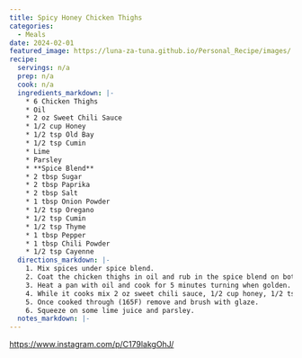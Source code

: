 ```yaml
---
title: Spicy Honey Chicken Thighs
categories: 
  - Meals
date: 2024-02-01
featured_image: https://luna-za-tuna.github.io/Personal_Recipe/images/
recipe:
  servings: n/a
  prep: n/a
  cook: n/a
  ingredients_markdown: |-
    * 6 Chicken Thighs
    * Oil
    * 2 oz Sweet Chili Sauce
    * 1/2 cup Honey
    * 1/2 tsp Old Bay
    * 1/2 tsp Cumin
    * Lime
    * Parsley
    * **Spice Blend**
    * 2 tbsp Sugar
    * 2 tbsp Paprika
    * 2 tbsp Salt
    * 1 tbsp Onion Powder
    * 1/2 tsp Oregano
    * 1/2 tsp Cumin
    * 1/2 tsp Thyme
    * 1 tbsp Pepper
    * 1 tbsp Chili Powder
    * 1/2 tsp Cayenne
  directions_markdown: |-
    1. Mix spices under spice blend.
    2. Coat the chicken thighs in oil and rub in the spice blend on both sides. 
    3. Heat a pan with oil and cook for 5 minutes turning when golden. 
    4. While it cooks mix 2 oz sweet chili sauce, 1/2 cup honey, 1/2 tsp old bay, and 1/2 tsp cumin.
    5. Once cooked through (165F) remove and brush with glaze. 
    6. Squeeze on some lime juice and parsley.
  notes_markdown: |-
---
```

https://www.instagram.com/p/C179lakgOhJ/